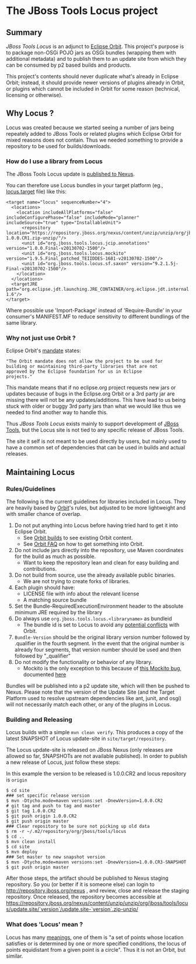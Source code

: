 # The JBoss Tools Locus project

## Summary

_JBoss Tools Locus_ is an adjunct to [Eclipse Orbit](http://www.eclipse.org/orbit/). This project's purpose is to package non-OSGi POJO jars as OSGi bundles (wrapping them with additional metadata) and to publish them to an update site from which they can be consumed by p2 based builds and products. 

This project's contents should never duplicate what's already in Eclipse Orbit; instead, it should provide newer versions of plugins already in Orbit, or plugins which cannot be included in Orbit for some reason (technical, licensing or otherwise).

## Why Locus ? 

Locus was created because we started seeing a number of jars being repeately added to JBoss Tools or related plugins which Eclipse Orbit for mixed reasons does not contain. Thus we needed something to provide a repository to be used for builds/downloads.

### How do I use a library from Locus

The JBoss Tools Locus update is [published to Nexus](https://repository.jboss.org/nexus/content/unzip/unzip/org/jboss/tools/locus/update.site/).

You can therefore use Locus bundles in your target platform (eg., [locus.target](https://github.com/Teiid-Designer/teiid-designer/blob/master/target-platform/locus.target) file) like this:

    <target name="locus" sequenceNumber="4">
      <locations>
        <location includeAllPlatforms="false" includeConfigurePhase="false" includeMode="planner" includeSource="true" type="InstallableUnit">
          <repository location="https://repository.jboss.org/nexus/content/unzip/unzip/org/jboss/tools/locus/update.site/1.0.0.CR1/update.site-1.0.0.CR1.zip-unzip/"/>
          <unit id="org.jboss.tools.locus.jcip.annotations" version="1.0.0.Final-v20130702-1500"/>
          <unit id="org.jboss.tools.locus.mockito" version="1.9.5.Final_patched_TEIIDDES-1681-v20130702-1500"/>
          <unit id="org.jboss.tools.locus.sf.saxon" version="9.2.1.5j-Final-v20130702-1500"/>
        </location>
      </locations>
      <targetJRE path="org.eclipse.jdt.launching.JRE_CONTAINER/org.eclipse.jdt.internal.debug.ui.launcher.StandardVMType/JavaSE-1.6"/>
    </target>

Where possible use 'Import-Package' instead of 'Require-Bundle' in your consumer's MANIFEST.MF to reduce sensitivity to different bundlings of the same library.

### Why not just use Orbit ? 

Eclipse Orbit's [mandate](http://www.eclipse.org/orbit/) states:

	"The Orbit mandate does not allow the project to be used for
	building or maintaining third-party libraries that are not
	approved by the Eclipse foundation for us in Eclipse
	projects."

This mandate means that if no eclipse.org project requests new jars or updates because of bugs in the
Eclipse.org Orbit or a 3rd party jar are missing there will not be any updates/additions. This have lead to us being
stuck with older or buggy 3rd party jars than what we would like thus we needed to find another way to handle this.

Thus _JBoss Tools Locus_ exists mainly to support development of [JBoss Tools](http://jboss.org/tools), but
the Locus site is not tied to any specific release of JBoss Tools. 

The site it self is not meant to be used directly by users, but mainly used to have a common set of dependencies that
can be used in builds and actual releases.

## Maintaining Locus

### Rules/Guidelines

The following is the current guidelines for libraries included in Locus.
They are heavily based by [Orbit](http://wiki.eclipse.org/Adding_Bundles_to_Orbit)'s rules, but adjusted to be more lightweight and with smaller chance of overlap.

1. Do not put anything into Locus before having tried hard to get it into Eclipse Orbit.
    * See [Orbit builds](http://download.eclipse.org/tools/orbit/downloads/) to see existing Orbit content. 
    * See [Orbit FAQ](http://wiki.eclipse.org/index.php/Orbit_Faq) on how to get something into Orbit.
1. Do not include jars directly into the repository, use Maven coordinates for the build as much as possible.
    * Want to keep the repository lean and clean for easy building and contributions.
1. Do not build from source, use the already available public binaries.
    * We are not trying to create forks of libraries.
1. Each plugin should have:
    * LICENSE file with info about the relevant license
    * A matching source bundle
1. Set the Bundle-RequiredExecutionEnvironment header to the absolute minimum JRE required by the library
1. Do always use `org.jboss.tools.locus.<libraryname>` as bundleid
    * The bundle id is set to Locus to avoid any [potential conflicts](http://wiki.eclipse.org/Bundle_Naming) with Orbit.
1. `Bundle-Version` should be the original library version number followed by .qualifier in the fourth segment. In the event that the original number is already four segments, that version number should be used and then followed by "_qualifier"
1. Do not modify the functionality or behavior of any library.
    * Mockito is the only exception to this because of [this Mockito bug](https://groups.google.com/forum/?hl=en&fromgroups=#!topic/mockito/eLE186uE0uc), documented [here](https://issues.jboss.org/browse/JBIDE-14315)

Bundles will be published into a p2 update site, which will then be pushed to Nexus. 
Please note that the version of the Update Site (and the Target Platform used to resolve upstream 
dependencies like ant, junit, and osgi) will not necessarily match each other, or any of the plugins 
in Locus.


### Building and Releasing

Locus builds with a simple `mvn clean verify`. This produces a copy of the latest SNAPSHOT of Locus update-site in `site/target/repository`.

The Locus update-site is released on JBoss Nexus (only releases are allowed so far, SNAPSHOTs are not available published). In order to publish a new release of Locus, just follow these steps:

In this example the version to be released is 1.0.0.CR2 and locus repository is `origin`

    $ cd site
    ### set specific release version
    $ mvn -Dtycho.mode=maven versions:set -DnewVersion=1.0.0.CR2
    # git tag and push to tag and master
    $ git tag 1.0.0.CR2
    $ git push origin 1.0.0.CR2
    $ git push origin master
    ### Clear repository to be sure not picking up old data
    $ rm -r ~/.m2/repository/org/jboss/tools/locus
    $ cd ..
    $ mvn clean install
    $ cd site
    $ mvn deploy
    ### Set master to new snapshot version
    $ mvn -Dtycho.mode=maven versions:set -DnewVersion=1.0.0.CR3-SNAPSHOT
    $ git push origin master

After those steps, the artifact should be published to Nexus staging repository. So you (or better if it is someone else) can login to http://repository.jboss.org/nexus , and review, close and release the staging repository. Once released, the repository becomes accessible at https://repository.jboss.org/nexus/content/unzip/unzip/org/jboss/tools/locus/update.site/`version`/update.site-`version`.zip-unzip/

### What does 'Locus' mean ?

Locus has many [meanings](http://www.thefreedictionary.com/locus), one of them is "a set of points whose location satisfies or is determined by one or more specified conditions, the locus of points equidistant from a given point is a circle". Thus it is not an Orbit, but similar.
